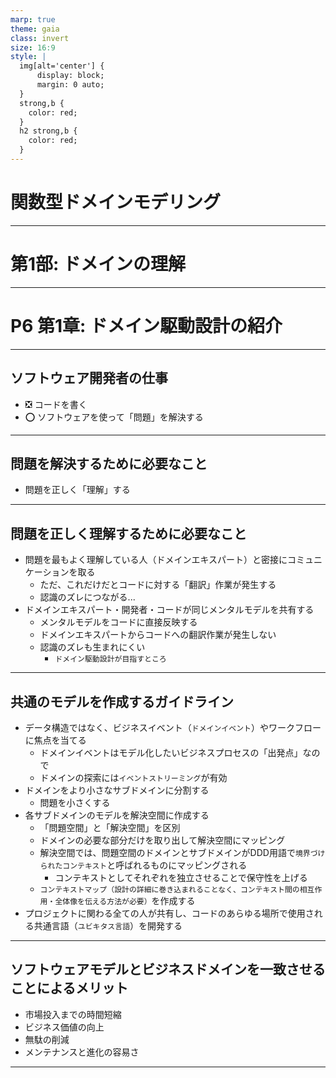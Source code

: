 ```yaml
---
marp: true
theme: gaia
class: invert
size: 16:9
style: |
  img[alt='center'] {
      display: block;
      margin: 0 auto;
  }
  strong,b {
    color: red;
  }
  h2 strong,b {
    color: red;
  }
---
```


<!--
_class:
  - lead
  - invert
_footer: ""
-->

# 関数型ドメインモデリング

---

<!--
_class:
  - lead
  - invert
_footer: ""
-->

# 第1部: ドメインの理解

---

<!--
_class:
  - lead
  - invert
_footer: ""
-->

# P6 第1章: ドメイン駆動設計の紹介

---

## ソフトウェア開発者の仕事

- ❎ コードを書く
- ⭕️ ソフトウェアを使って「問題」を解決する

---

## 問題を解決するために必要なこと

- 問題を正しく「理解」する

---

## 問題を正しく理解するために必要なこと

- 問題を最もよく理解している人（ドメインエキスパート）と密接にコミュニケーションを取る
  - ただ、これだけだとコードに対する「翻訳」作業が発生する
  - 認識のズレにつながる...
- ドメインエキスパート・開発者・コードが同じメンタルモデルを共有する
  - メンタルモデルをコードに直接反映する
  - ドメインエキスパートからコードへの翻訳作業が発生しない
  - 認識のズレも生まれにくい
    - `ドメイン駆動設計が目指すところ`

---

## 共通のモデルを作成するガイドライン

- データ構造ではなく、ビジネスイベント（`ドメインイベント`）やワークフローに焦点を当てる
  - ドメインイベントはモデル化したいビジネスプロセスの「出発点」なので
  - ドメインの探索には`イベントストリーミング`が有効
- ドメインをより小さなサブドメインに分割する
  - 問題を小さくする
- 各サブドメインのモデルを解決空間に作成する
  - 「問題空間」と「解決空間」を区別
  - ドメインの必要な部分だけを取り出して解決空間にマッピング
  - 解決空間では、問題空間のドメインとサブドメインがDDD用語で`境界づけられたコンテキスト`と呼ばれるものにマッピングされる
    -  コンテキストとしてそれぞれを独立させることで保守性を上げる
  - `コンテキストマップ（設計の詳細に巻き込まれることなく、コンテキスト間の相互作用・全体像を伝える方法が必要）`を作成する
- プロジェクトに関わる全ての人が共有し、コードのあらゆる場所で使用される共通言語（`ユビキタス言語`）を開発する

---

## ソフトウェアモデルとビジネスドメインを一致させることによるメリット

- 市場投入までの時間短縮
- ビジネス価値の向上
- 無駄の削減
- メンテナンスと進化の容易さ

---

<!--
backgroundColor: black
footer: ""
-->
